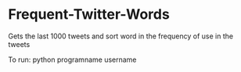 Frequent-Twitter-Words
======================

Gets the last 1000 tweets and sort word in the frequency of use in the tweets

To run:
python programname username
